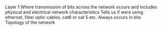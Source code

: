 Layer 1
	Where transmission of bits across the network occurs and includes physical and electrical network characteristics
		Tells us if were using ethernet, fiber optic cables, cat6 or cat 5 etc.
		Always occurs in bits
		Topology of the network 